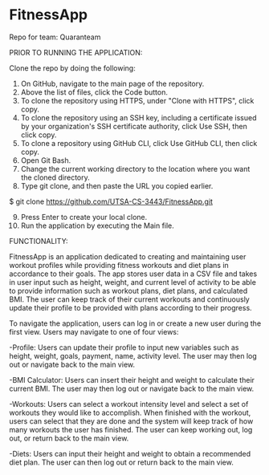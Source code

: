 # FitnessApp
Repo for team: Quaranteam

PRIOR TO RUNNING THE APPLICATION:

Clone the repo by doing the following:

1. On GitHub, navigate to the main page of the repository.
2. Above the list of files, click the Code button.
3. To clone the repository using HTTPS, under "Clone with HTTPS", click copy. 
4. To clone the repository using an SSH key, including a certificate issued by your organization's SSH certificate authority, click Use SSH, then click copy. 
5. To clone a repository using GitHub CLI, click Use GitHub CLI, then click copy.
6. Open Git Bash.
7. Change the current working directory to the location where you want the cloned directory.
8. Type git clone, and then paste the URL you copied earlier.

$ git clone https://github.com/UTSA-CS-3443/FitnessApp.git

9. Press Enter to create your local clone.
10. Run the application by executing the Main file.

FUNCTIONALITY:

FitnessApp is an application dedicated to creating and maintaining user workout profiles while providing fitness workouts and diet plans in accordance to their goals. The app stores user data in a CSV file and takes in user input such as height, weight, and current level of activity to be able to provide information such as workout plans, diet plans, and calculated BMI. The user can keep track of their current workouts and continuously update their profile to be provided with plans according to their progress.

To navigate the application, users can log in or create a new user during the first view. Users may navigate to one of four views:

-Profile: Users can update their profile to input new variables such as height, weight, goals, payment, name, activity level. The user may then log out or navigate back to the main view.

-BMI Calculator: Users can insert their height and weight to calculate their current BMI. The user may then log out or navigate back to the main view.

-Workouts: Users can select a workout intensity level and select a set of workouts they would like to accomplish. When finished with the workout, users can select that they are done and the system will keep track of how many workouts the user has finished. The user can keep working out, log out, or return back to the main view.

-Diets: Users can input their height and weight to obtain a recommended diet plan. The user can then log out or return back to the main view.
